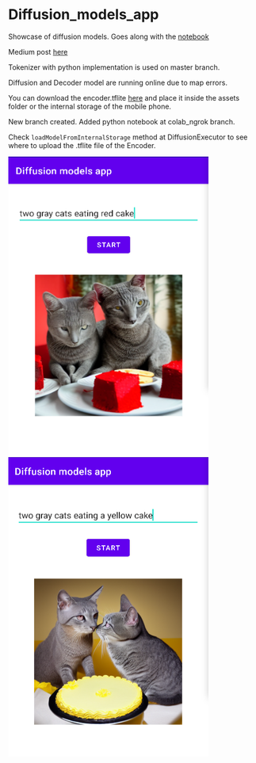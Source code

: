 # Diffusion_models_app


Showcase of diffusion models. Goes along with the [notebook](https://github.com/farmaker47/diffusion_models_tflite_conversion_and_inference)

Medium post [here](https://medium.com/p/33b3f32ca5fb)

Tokenizer with python implementation is used on master branch.

Diffusion and Decoder model are running online due to map errors.

You can download the encoder.tflite [here](https://drive.google.com/file/d/1qE_3_m8cTPpgbCzek9St5ZJGWzLZ68ic/view?usp=share_link) and place it inside the assets folder or the internal storage of the mobile phone.

New branch created. Added python notebook at colab_ngrok branch.

Check `loadModelFromInternalStorage` method at DiffusionExecutor to see where to upload the .tflite file of the Encoder.

  <img src="image/Screenshot from 2023-01-16 08-04-34.png" width="404" height="604"> <img src="image/Screenshot from 2023-01-16 08-20-04.png" width="404" height="604">
